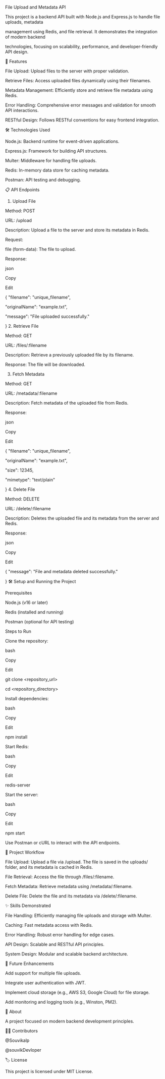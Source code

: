 File Upload and Metadata API


This project is a backend API built with Node.js and Express.js to handle file uploads, metadata

management using Redis, and file retrieval. It demonstrates the integration of modern backend

 technologies, focusing on scalability, performance, and developer-friendly API design.

🚀 Features


File Upload: Upload files to the server with proper validation.

Retrieve Files: Access uploaded files dynamically using their filenames.

Metadata Management: Efficiently store and retrieve file metadata using Redis.

Error Handling: Comprehensive error messages and validation for smooth API interactions.

RESTful Design: Follows RESTful conventions for easy frontend integration.

🛠️ Technologies Used


Node.js: Backend runtime for event-driven applications.

Express.js: Framework for building API structures.

Multer: Middleware for handling file uploads.

Redis: In-memory data store for caching metadata.

Postman: API testing and debugging.

📋 API Endpoints

1. Upload File

Method: POST

URL: /upload

Description: Upload a file to the server and store its metadata in Redis.

Request:

file (form-data): The file to upload.

Response:


json

Copy

Edit

{
  "filename": "unique_filename",

  "originalName": "example.txt",

  "message": "File uploaded successfully."

}
2. Retrieve File


Method: GET

URL: /files/:filename

Description: Retrieve a previously uploaded file by its filename.

Response: The file will be downloaded.

3. Fetch Metadata

Method: GET

URL: /metadata/:filename

Description: Fetch metadata of the uploaded file from Redis.

Response:


json

Copy

Edit

{
  "filename": "unique_filename",

  "originalName": "example.txt",

  "size": 12345,

  "mimetype": "text/plain"

}
4. Delete File


Method: DELETE

URL: /delete/:filename

Description: Deletes the uploaded file and its metadata from the server and Redis.

Response:


json

Copy

Edit

{
  "message": "File and metadata deleted successfully."

}
🛠️ Setup and Running the Project


Prerequisites


Node.js (v16 or later)

Redis (installed and running)

Postman (optional for API testing)

Steps to Run

Clone the repository:

bash

Copy

Edit

git clone <repository_url>

cd <repository_directory>

Install dependencies:


bash

Copy

Edit

npm install


Start Redis:

bash


Copy

Edit

redis-server

Start the server:

bash

Copy

Edit

npm start

Use Postman or cURL to interact with the API endpoints.


🔄 Project Workflow

File Upload: Upload a file via /upload. 
The file is saved in the uploads/ folder, and its metadata is cached in Redis.

File Retrieval: Access the file through /files/:filename.

Fetch Metadata: Retrieve metadata using /metadata/:filename.

Delete File: Delete the file and its metadata via /delete/:filename.

✨ Skills Demonstrated


File Handling: Efficiently managing file uploads and storage with Multer.

Caching: Fast metadata access with Redis.

Error Handling: Robust error handling for edge cases.

API Design: Scalable and RESTful API principles.


System Design: Modular and scalable backend architecture.


🚀 Future Enhancements

Add support for multiple file uploads.

Integrate user authentication with JWT.


Implement cloud storage (e.g., AWS S3, Google Cloud) for file storage.

Add monitoring and logging tools (e.g., Winston, PM2).

📜 About


A project focused on modern backend development principles.


🧑‍💻 Contributors

@Souvikalp

@souvikDevloper

🏷️ License


This project is licensed under MIT License.